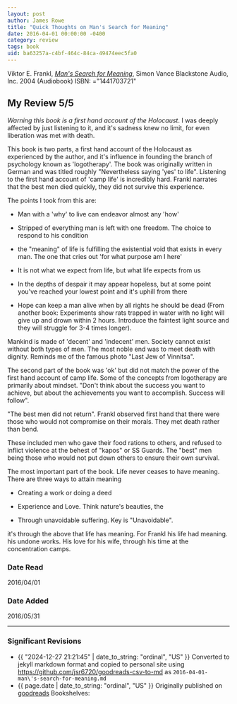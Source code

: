 ```yaml
---
layout: post
author: James Rowe
title: "Quick Thoughts on Man's Search for Meaning"
date: 2016-04-01 00:00:00 -0400
category: review
tags: book 
uid: ba63257a-c4bf-464c-84ca-49474eec5fa0
---
```


Viktor E. Frankl, *[Man's Search for Meaning](https://www.goodreads.com/book/show/20982741)*, Simon Vance Blackstone Audio, Inc. 2004 (Audiobook) ISBN: ="1441703721"

## My Review 5/5

*Warning this book is a first hand account of the Holocaust*. I was deeply affected by just listening to it, and it's sadness knew no limit, for even liberation was met with death.

This book is two parts, a first hand account of the Holocaust as experienced by the author, and it's influence in founding the branch of psychology known as 'logotherapy'. The book was originally written in German and was titled roughly "Nevertheless saying 'yes' to life". Listening to the first hand account of 'camp life' is incredibly hard. Frankl narrates that the best men died quickly, they did not survive this experience.

The points I took from this are:

* Man with a 'why' to live can endeavor almost any 'how'

* Stripped of everything man is left with one freedom. The choice to respond to his condition

* the "meaning" of life is fulfilling the existential void that exists in every man. The one that cries out 'for what purpose am I here'

* It is not what we expect from life, but what life expects from us

* In the depths of despair it may appear hopeless, but at some point you've reached your lowest point and it's uphill from there

* Hope can keep a man alive when by all rights he should be dead (From another book: Experiments show rats trapped in water with no light will give up and drown within 2 hours. Introduce the faintest light source and they will struggle for 3-4 times longer).

Mankind is made of 'decent' and 'indecent' men. Society cannot exist without both types of men. The most noble end was to meet death with dignity. Reminds me of the famous photo "Last Jew of Vinnitsa".

The second part of the book was 'ok' but did not match the power of the first hand account of camp life. Some of the concepts from logotherapy are primarily about mindset. "Don't think about the success you want to achieve, but about the achievements you want to accomplish. Success will follow".

"The best men did not return". Frankl observed first hand that there were those who would not compromise on their morals. They met death rather than bend.

These included men who gave their food rations to others, and refused to inflict violence at the behest of "kapos" or SS Guards. The "best" men being those who would not put down others to ensure their own survival.

The most important part of the book. Life never ceases to have meaning. There are three ways to attain meaning

* Creating a work or doing a deed

* Experience and Love. Think nature's beauties, the 

* Through unavoidable suffering. Key is "Unavoidable".

it's through the above that life has meaning. For Frankl his life had meaning. his undone works. His love for his wife, through his time at the concentration camps.

### Date Read
2016/04/01

### Date Added
2016/05/31

---

### Significant Revisions

- {{ "2024-12-27 21:21:45" | date_to_string: "ordinal", "US" }} Converted to jekyll markdown format and copied to personal site using <https://github.com/jsr6720/goodreads-csv-to-md> as `2016-04-01-man\'s-search-for-meaning.md`
- {{ page.date | date_to_string: "ordinal", "US" }} Originally published on [goodreads](https://www.goodreads.com) Bookshelves: 